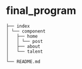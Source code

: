 # final_program
```
├── index
│ └── component
│   ├── home
│   │ └── post
│   ├── about
│   └── talent
│
└── README.md
```